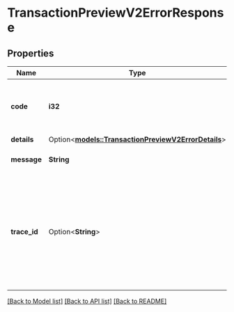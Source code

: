 # TransactionPreviewV2ErrorResponse

## Properties

Name | Type | Description | Notes
------------ | ------------- | ------------- | -------------
**code** | **i32** | A numeric code corresponding to the given HTTP error code. | 
**details** | Option<[**models::TransactionPreviewV2ErrorDetails**](TransactionPreviewV2ErrorDetails.md)> |  | [optional]
**message** | **String** | A human-readable error message. | 
**trace_id** | Option<**String**> | A GUID to be used when reporting errors, to allow correlation with the Core API's error logs, in the case where the Core API details are hidden. | [optional]

[[Back to Model list]](../README.md#documentation-for-models) [[Back to API list]](../README.md#documentation-for-api-endpoints) [[Back to README]](../README.md)


